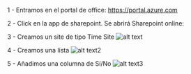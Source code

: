 1 - Entramos en el portal de office: 
    https://portal.azure.com
    
2 - Click en la app de sharepoint. Se abrirá Sharepoint online:

3 - Creamos un site de tipo Time Site
![alt text](/AzureParaOffice365Developers/Shrepoint/CreateSite.png)
        
4 - Creamos una lista
        ![alt text2](/AzureParaOffice365Developers/Shrepoint/CreateList.png)         

5 - Añadimos una columna de Sí/No
        ![alt text3](/AzureParaOffice365Developers/Shrepoint/CreateColumn.png)         
